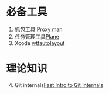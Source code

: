 # 必备工具
1. 抓包工具 [Proxy man](https://proxyman.io)
2. 任务管理工具[Plane](https://github.com/makeplane/plane)
3. Xcode [wtfautolayout](https://www.wtfautolayout.com)




# 理论知识
4. Git internals[Fast Intro to Git Internals](https://sites.google.com/a/chromium.org/dev/developers/fast-intro-to-git-internals)

